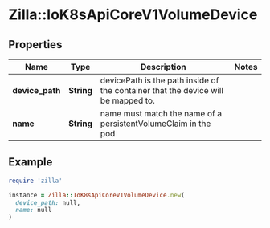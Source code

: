 # Zilla::IoK8sApiCoreV1VolumeDevice

## Properties

| Name | Type | Description | Notes |
| ---- | ---- | ----------- | ----- |
| **device_path** | **String** | devicePath is the path inside of the container that the device will be mapped to. |  |
| **name** | **String** | name must match the name of a persistentVolumeClaim in the pod |  |

## Example

```ruby
require 'zilla'

instance = Zilla::IoK8sApiCoreV1VolumeDevice.new(
  device_path: null,
  name: null
)
```

